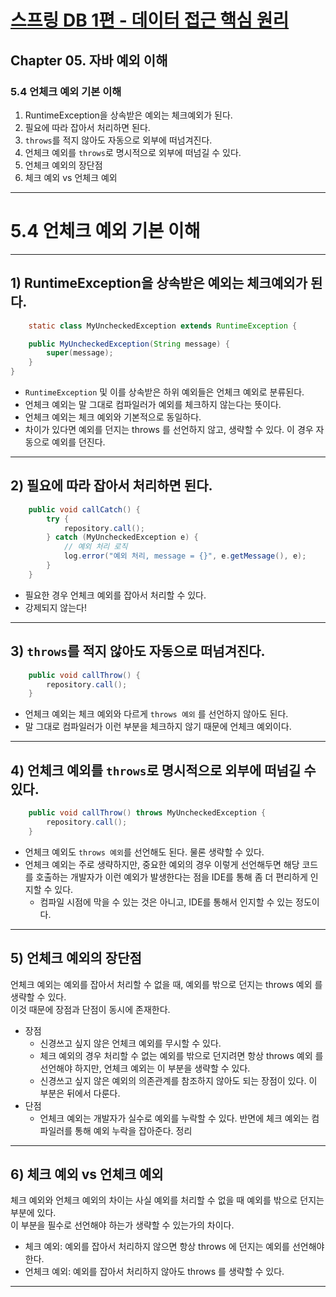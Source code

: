 # <a href = "../README.md" target="_blank">스프링 DB 1편 - 데이터 접근 핵심 원리</a>
## Chapter 05. 자바 예외 이해
### 5.4 언체크 예외 기본 이해
1) RuntimeException을 상속받은 예외는 체크예외가 된다.
2) 필요에 따라 잡아서 처리하면 된다.
3) `throws`를 적지 않아도 자동으로 외부에 떠넘겨진다.
4) 언체크 예외를 `throws`로 명시적으로 외부에 떠넘길 수 있다.
5) 언체크 예외의 장단점
6) 체크 예외 vs 언체크 예외

---

# 5.4 언체크 예외 기본 이해

---

## 1) RuntimeException을 상속받은 예외는 체크예외가 된다.
```java
    static class MyUncheckedException extends RuntimeException {

    public MyUncheckedException(String message) {
        super(message);
    }
}

```
- `RuntimeException` 및 이를 상속받은 하위 예외들은 언체크 예외로 분류된다.
- 언체크 예외는 말 그대로 컴파일러가 예외를 체크하지 않는다는 뜻이다.
- 언체크 예외는 체크 예외와 기본적으로 동일하다.
- 차이가 있다면 예외를 던지는 throws 를 선언하지 않고, 생략할 수 있다. 이 경우 자동으로 예외를 던진다.

---

## 2) 필요에 따라 잡아서 처리하면 된다.
```java
    public void callCatch() {
        try {
            repository.call();
        } catch (MyUncheckedException e) {
            // 예외 처리 로직
            log.error("예외 처리, message = {}", e.getMessage(), e);
        }
    }
```
- 필요한 경우 언체크 예외를 잡아서 처리할 수 있다.
- 강제되지 않는다!

---

## 3) `throws`를 적지 않아도 자동으로 떠넘겨진다.
```java
    public void callThrow() {
        repository.call();
    }
```
- 언체크 예외는 체크 예외와 다르게 `throws 예외` 를 선언하지 않아도 된다.
- 말 그대로 컴파일러가 이런 부분을 체크하지 않기 때문에 언체크 예외이다.

---

## 4) 언체크 예외를 `throws`로 명시적으로 외부에 떠넘길 수 있다.
```java
    public void callThrow() throws MyUncheckedException {
        repository.call();
    }
```
- 언체크 예외도 `throws 예외`를 선언해도 된다. 물론 생략할 수 있다.
- 언체크 예외는 주로 생략하지만, 중요한 예외의 경우 이렇게 선언해두면 해당 코드를 호출하는 개발자가 이런 예외가 발생한다는 점을 IDE를 통해 좀 더 편리하게 인지할 수 있다.
  - 컴파일 시점에 막을 수 있는 것은 아니고, IDE를 통해서 인지할 수 있는 정도이다.

---

## 5) 언체크 예외의 장단점
언체크 예외는 예외를 잡아서 처리할 수 없을 때, 예외를 밖으로 던지는 throws 예외 를 생략할 수 있다.  
이것 때문에 장점과 단점이 동시에 존재한다.  
- 장점
  - 신경쓰고 싶지 않은 언체크 예외를 무시할 수 있다.
  - 체크 예외의 경우 처리할 수 없는 예외를 밖으로 던지려면 항상 throws 예외 를 선언해야 하지만, 언체크 예외는 이 부분을 생략할 수 있다.
  - 신경쓰고 싶지 않은 예외의 의존관계를 참조하지 않아도 되는 장점이 있다. 이 부분은 뒤에서 다룬다.
- 단점
  - 언체크 예외는 개발자가 실수로 예외를 누락할 수 있다. 반면에 체크 예외는 컴파일러를 통해 예외 누락을 잡아준다.
  정리


---

## 6) 체크 예외 vs 언체크 예외
체크 예외와 언체크 예외의 차이는 사실 예외를 처리할 수 없을 때 예외를 밖으로 던지는 부분에 있다.  
이 부분을 필수로 선언해야 하는가 생략할 수 있는가의 차이다.

- 체크 예외: 예외를 잡아서 처리하지 않으면 항상 throws 에 던지는 예외를 선언해야 한다.
- 언체크 예외: 예외를 잡아서 처리하지 않아도 throws 를 생략할 수 있다.

---